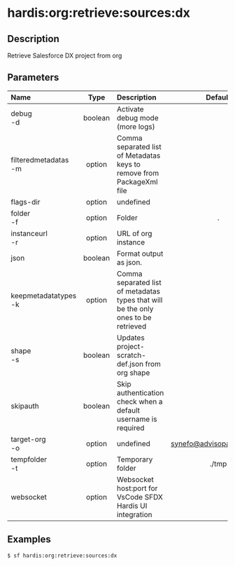 <!-- This file has been generated with command 'sf hardis:doc:plugin:generate'. Please do not update it manually or it may be overwritten -->
# hardis:org:retrieve:sources:dx

## Description

Retrieve Salesforce DX project from org

## Parameters

|Name|Type|Description|Default|Required|Options|
|:---|:--:|:----------|:-----:|:------:|:-----:|
|debug<br/>-d|boolean|Activate debug mode (more logs)||||
|filteredmetadatas<br/>-m|option|Comma separated list of Metadatas keys to remove from PackageXml file||||
|flags-dir|option|undefined||||
|folder<br/>-f|option|Folder|.|||
|instanceurl<br/>-r|option|URL of org instance||||
|json|boolean|Format output as json.||||
|keepmetadatatypes<br/>-k|option|Comma separated list of metadatas types that will be the only ones to be retrieved||||
|shape<br/>-s|boolean|Updates project-scratch-def.json from org shape||||
|skipauth|boolean|Skip authentication check when a default username is required||||
|target-org<br/>-o|option|undefined|synefo@advisopartners.com|||
|tempfolder<br/>-t|option|Temporary folder|./tmp|||
|websocket|option|Websocket host:port for VsCode SFDX Hardis UI integration||||

## Examples

```shell
$ sf hardis:org:retrieve:sources:dx
```


